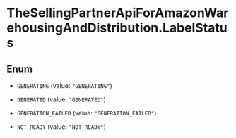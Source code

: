# TheSellingPartnerApiForAmazonWarehousingAndDistribution.LabelStatus

## Enum


* `GENERATING` (value: `"GENERATING"`)

* `GENERATED` (value: `"GENERATED"`)

* `GENERATION_FAILED` (value: `"GENERATION_FAILED"`)

* `NOT_READY` (value: `"NOT_READY"`)


